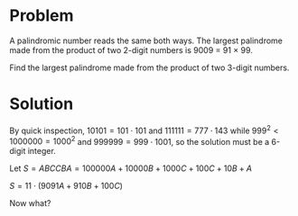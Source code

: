 # Problem

A palindromic number reads the same both ways. The largest palindrome made from the product of two 2-digit numbers is 9009 = 91 × 99.

Find the largest palindrome made from the product of two 3-digit numbers.

# Solution

By quick inspection, $10101 = 101 \cdot 101$ and $111111 = 777 \cdot 143$ while $999^2 < 1000000 = 1000^2$ and $999999 = 999\cdot1001$, so the solution must be a 6-digit integer.

Let $S = ABCCBA = 100000A + 10000B + 1000C + 100C + 10B + A$

$S = 11\cdot\left(9091A + 910B + 100C\right)$

Now what?
